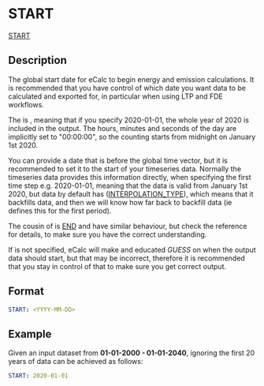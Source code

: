 # START

[START](/about/references/START.md)

## Description
The global start date for eCalc to begin energy and emission calculations. It is recommended that you have control
of which date you want data to be calculated and exported for, in particular when using LTP and FDE workflows.

The  is , meaning that if you specify 2020-01-01, the whole year of 2020 is included in the output. The hours, minutes and seconds
of the day are implicitly set to "00:00:00", so the counting starts from midnight on January 1st 2020.

You can provide a  date that is before the global time vector, but it is recommended to set it to the start of your timeseries data. Normally the
timeseries data provides this information directly, when specifying the first time step e.g. 2020-01-01, meaning that the data is valid from January 1st 2020,
but  data by default has  ([INTERPOLATION_TYPE](/about/references/INTERPOLATION_TYPE.md)), which means that it backfills data, and then we will know how far back
to backfill data (ie  defines this for the first period).

The cousin of is [END](/about/references/END.md) and have similar behaviour, but check the reference for details, to make sure you have the correct understanding.

If  is not specified, eCalc will make and educated *GUESS* on when the output data should start, but that may be incorrect, therefore it is recommended that you
stay in control of that to make sure you get correct output.

## Format
~~~~~~~~yaml
START: <YYYY-MM-DD>
~~~~~~~~

## Example
Given an input dataset from **01-01-2000 - 01-01-2040**, ignoring the first 20 years of data
can be achieved as follows:

~~~~~~~~yaml
START: 2020-01-01
~~~~~~~~

